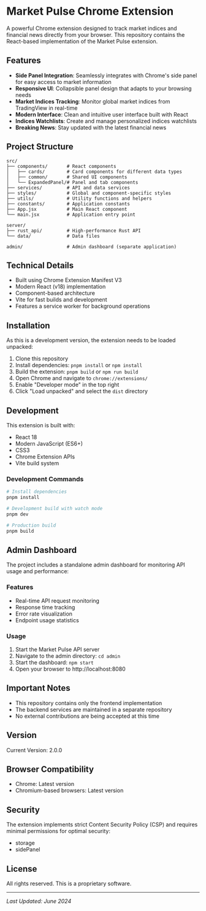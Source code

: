# Market Pulse Chrome Extension

A powerful Chrome extension designed to track market indices and financial news directly from your browser. This repository contains the React-based implementation of the Market Pulse extension.

## Features

- **Side Panel Integration**: Seamlessly integrates with Chrome's side panel for easy access to market information
- **Responsive UI**: Collapsible panel design that adapts to your browsing needs
- **Market Indices Tracking**: Monitor global market indices from TradingView in real-time
- **Modern Interface**: Clean and intuitive user interface built with React
- **Indices Watchlists**: Create and manage personalized indices watchlists
- **Breaking News**: Stay updated with the latest financial news

## Project Structure

```
src/
├── components/       # React components
│   ├── cards/        # Card components for different data types
│   ├── common/       # Shared UI components
│   └── ExpandedPanel/# Panel and tab components
├── services/         # API and data services
├── styles/           # Global and component-specific styles
├── utils/            # Utility functions and helpers
├── constants/        # Application constants
├── App.jsx           # Main React component
└── main.jsx          # Application entry point

server/
├── rust_api/         # High-performance Rust API
└── data/             # Data files

admin/                # Admin dashboard (separate application)
```

## Technical Details

- Built using Chrome Extension Manifest V3
- Modern React (v18) implementation
- Component-based architecture
- Vite for fast builds and development
- Features a service worker for background operations

## Installation

As this is a development version, the extension needs to be loaded unpacked:

1. Clone this repository
2. Install dependencies: `pnpm install` or `npm install`
3. Build the extension: `pnpm build` or `npm run build`
4. Open Chrome and navigate to `chrome://extensions/`
5. Enable "Developer mode" in the top right
6. Click "Load unpacked" and select the `dist` directory

## Development

This extension is built with:
- React 18
- Modern JavaScript (ES6+)
- CSS3
- Chrome Extension APIs
- Vite build system

### Development Commands

```bash
# Install dependencies
pnpm install

# Development build with watch mode
pnpm dev

# Production build
pnpm build
```

## Admin Dashboard

The project includes a standalone admin dashboard for monitoring API usage and performance:

### Features
- Real-time API request monitoring
- Response time tracking
- Error rate visualization
- Endpoint usage statistics

### Usage
1. Start the Market Pulse API server
2. Navigate to the admin directory: `cd admin`
3. Start the dashboard: `npm start`
4. Open your browser to http://localhost:8080

## Important Notes

- This repository contains only the frontend implementation
- The backend services are maintained in a separate repository
- No external contributions are being accepted at this time

## Version

Current Version: 2.0.0

## Browser Compatibility

- Chrome: Latest version
- Chromium-based browsers: Latest version

## Security

The extension implements strict Content Security Policy (CSP) and requires minimal permissions for optimal security:
- storage
- sidePanel

## License

All rights reserved. This is a proprietary software.

---
*Last Updated: June 2024*
